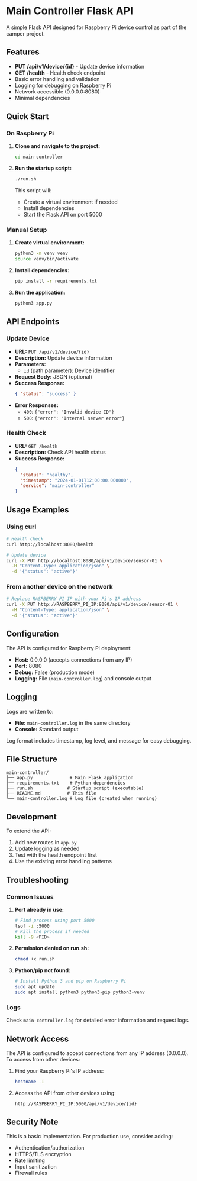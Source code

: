 # Main Controller Flask API

A simple Flask API designed for Raspberry Pi device control as part of the camper project.

## Features

- **PUT /api/v1/device/{id}** - Update device information
- **GET /health** - Health check endpoint
- Basic error handling and validation
- Logging for debugging on Raspberry Pi
- Network accessible (0.0.0.0:8080)
- Minimal dependencies

## Quick Start

### On Raspberry Pi

1. **Clone and navigate to the project:**

   ```bash
   cd main-controller
   ```

2. **Run the startup script:**

   ```bash
   ./run.sh
   ```

   This script will:

   - Create a virtual environment if needed
   - Install dependencies
   - Start the Flask API on port 5000

### Manual Setup

1. **Create virtual environment:**

   ```bash
   python3 -m venv venv
   source venv/bin/activate
   ```

2. **Install dependencies:**

   ```bash
   pip install -r requirements.txt
   ```

3. **Run the application:**
   ```bash
   python3 app.py
   ```

## API Endpoints

### Update Device

- **URL:** `PUT /api/v1/device/{id}`
- **Description:** Update device information
- **Parameters:**
  - `id` (path parameter): Device identifier
- **Request Body:** JSON (optional)
- **Success Response:**
  ```json
  { "status": "success" }
  ```
- **Error Responses:**
  - `400`: `{"error": "Invalid device ID"}`
  - `500`: `{"error": "Internal server error"}`

### Health Check

- **URL:** `GET /health`
- **Description:** Check API health status
- **Success Response:**
  ```json
  {
    "status": "healthy",
    "timestamp": "2024-01-01T12:00:00.000000",
    "service": "main-controller"
  }
  ```

## Usage Examples

### Using curl

```bash
# Health check
curl http://localhost:8080/health

# Update device
curl -X PUT http://localhost:8080/api/v1/device/sensor-01 \
  -H "Content-Type: application/json" \
  -d '{"status": "active"}'
```

### From another device on the network

```bash
# Replace RASPBERRY_PI_IP with your Pi's IP address
curl -X PUT http://RASPBERRY_PI_IP:8080/api/v1/device/sensor-01 \
  -H "Content-Type: application/json" \
  -d '{"status": "active"}'
```

## Configuration

The API is configured for Raspberry Pi deployment:

- **Host:** 0.0.0.0 (accepts connections from any IP)
- **Port:** 8080
- **Debug:** False (production mode)
- **Logging:** File (`main-controller.log`) and console output

## Logging

Logs are written to:

- **File:** `main-controller.log` in the same directory
- **Console:** Standard output

Log format includes timestamp, log level, and message for easy debugging.

## File Structure

```
main-controller/
├── app.py              # Main Flask application
├── requirements.txt    # Python dependencies
├── run.sh             # Startup script (executable)
├── README.md          # This file
└── main-controller.log # Log file (created when running)
```

## Development

To extend the API:

1. Add new routes in `app.py`
2. Update logging as needed
3. Test with the health endpoint first
4. Use the existing error handling patterns

## Troubleshooting

### Common Issues

1. **Port already in use:**

   ```bash
   # Find process using port 5000
   lsof -i :5000
   # Kill the process if needed
   kill -9 <PID>
   ```

2. **Permission denied on run.sh:**

   ```bash
   chmod +x run.sh
   ```

3. **Python/pip not found:**
   ```bash
   # Install Python 3 and pip on Raspberry Pi
   sudo apt update
   sudo apt install python3 python3-pip python3-venv
   ```

### Logs

Check `main-controller.log` for detailed error information and request logs.

## Network Access

The API is configured to accept connections from any IP address (0.0.0.0). To access from other devices:

1. Find your Raspberry Pi's IP address:

   ```bash
   hostname -I
   ```

2. Access the API from other devices using:
   ```
   http://RASPBERRY_PI_IP:5000/api/v1/device/{id}
   ```

## Security Note

This is a basic implementation. For production use, consider adding:

- Authentication/authorization
- HTTPS/TLS encryption
- Rate limiting
- Input sanitization
- Firewall rules
